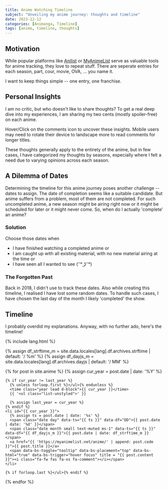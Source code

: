 ```yaml
---
title: Anime Watching Timeline
subject: "Unveiling my anime journey: thoughts and timeline"
date: 2023-12-12
categories: [Animanga, Timeline]
tags: [anime, timeline, thoughts]
---
```


## Motivation
While popular platforms like [Anilist](https://anilist.co/user/wrath3435/animelist) or [MyAnimeList](https://myanimelist.net/animelist/wrath3435) serve as valuable tools for anime tracking, they love to repeat stuff. There are seperate entries for each season, part, cour, movie, OVA, ... you name it.

I want to keep things simple -- one entry, one franchise.

## Personal Insights
I am no critic, but who doesn't like to share thoughts? To get a real deep dive into my experiences, I am sharing my two cents (mostly spoiler-free) on each anime.

Hover/Click on the comments icon to uncover these insights. Mobile users may need to rotate their device to landscape more to read comments for longer titles.

These thoughts generally apply to the entirety of the anime, but in few cases, I have categorized my thoughts by seasons, especially where I felt a need due to varying opinions across each season.

## A Dilemma of Dates
Determining the timeline for this anime journey poses another challenge -- dates to assign. The date of completion seems like a suitable candidate. But anime suffers from a problem, most of them are not completed. For such uncompleted anime, a new season might be airing right now or it might be scheduled for later or it might never come. So, when do I actually 'complete' an anime? 

### Solution
Choose those dates when
- I have finished watching a completed anime or
- I am caught up with all existing material, with no new material airing at the time or
- I have seen all I wanted to see ( ͡ ° ͜ʖ ͡ °)

### The Forgotten Past
Back in 2018, I didn't use to track these dates. Also while creating this timeline, I realised I have lost some random dates. To handle such cases, I have chosen the last day of the month I likely 'completed' the show.

## Timeline
I probably overdid my explanations. Anyway, with no further ado, here's the timeline!

<style>
  .tooltip-inner{
    font-size: 0.8rem;
    max-width: 100%;
    text-align: left;
  }
</style>

{% include lang.html %}

{% assign df_strftime_m = site.data.locales[lang].df.archives.strftime | default: '/ %m' %}
{% assign df_dayjs_m = site.data.locales[lang].df.archives.dayjs | default: '/ MM' %}

<div id="archives" class="pl-xl-3">
  {% for post in site.anime %}
    {% assign cur_year = post.date | date: '%Y' %}

    {% if cur_year != last_year %}
      {% unless forloop.first %}</ul>{% endunless %}
      <time class="year lead d-block">{{ cur_year }}</time>
      {{ '<ul class="list-unstyled">' }}

      {% assign last_year = cur_year %}
    {% endif %}
    <li id="{{ cur_year }}">
      {% assign ts = post.date | date: '%s' %}
      <span class="date day" data-ts="{{ ts }}" data-df="DD">{{ post.date | date: '%d' }}</span>
      <span class="date month small text-muted ms-1" data-ts="{{ ts }}" data-df="{{ df_dayjs_m }}">{{ post.date | date: df_strftime_m }}</span>
      <a href="{{ 'https://myanimelist.net/anime/' | append: post.code }}">{{ post.title }}</a>
      <span data-bs-toggle="tooltip" data-bs-placement="top" data-bs-html="true" data-bs-trigger="hover focus" title = "{{ post.content }}"><i class="fa-fw fas fa-xs fa-comment"></i></span>
    </li>

    {% if forloop.last %}</ul>{% endif %}
  {% endfor %}
</div>